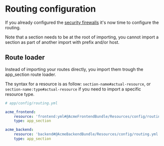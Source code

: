 Routing configuration
=====================

If you already configured the [security firewalls](firewall.md)
it's now time to configure the routing.

Note that a section needs to be at the root of importing,
you cannot import a section as part of another import with prefix and/or host.

## Route loader

Instead of importing your routes directly, you import them trough the app_section route loader.

The syntax for a resource is as follow: `section-name#actual-resource`, or `section-name:type#actual-resource`
if you need to import a specific resource type.

```yaml
# app/config/routing.yml

acme_frontend:
    resource: 'frontend:yml#@AcmeFrontendBundle/Resources/config/routing.yml'
    type: app_section

acme_backend:
    resource: 'backend#@AcmeBackendBundle/Resources/config/routing.yml'
    type: app_section
```
